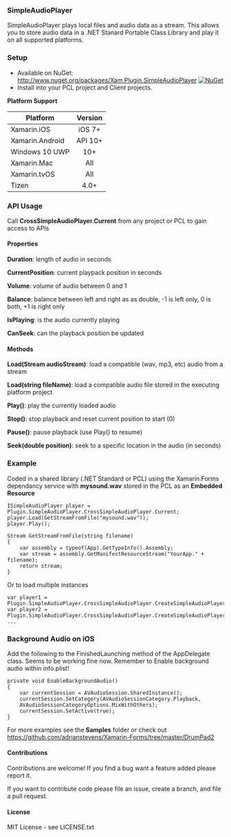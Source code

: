 ### SimpleAudioPlayer
SimpleAudioPlayer plays local files and audio data as a stream. This allows you to store audio data in a .NET Stanard Portable Class Library and play it on all supported platforms.

### Setup
* Available on NuGet: http://www.nuget.org/packages/Xam.Plugin.SimpleAudioPlayer [![NuGet](https://img.shields.io/nuget/v/Xam.Plugin.SimpleAudioPlayer.svg?label=NuGet)](https://www.nuget.org/packages/Xam.Plugin.SimpleAudioPlayer/)
* Install into your PCL project and Client projects.

**Platform Support**

|Platform|Version|
| ------------------- | :------------------: |
|Xamarin.iOS|iOS 7+|
|Xamarin.Android|API 10+|
|Windows 10 UWP|10+|
|Xamarin.Mac|All|
|Xamarin.tvOS|All|
|Tizen|4.0+|

### API Usage

Call **CrossSimpleAudioPlayer.Current** from any project or PCL to gain access to APIs

#### Properties

**Duration**: length of audio in seconds

**CurrentPosition**: current playpack position in seconds

**Volume**: volume of audio between 0 and 1

**Balance**: balance between left and right as as double, -1 is left only, 0 is both, +1 is right only

**IsPlaying**: is the audio currently playing

**CanSeek**: can the playback position be updated

#### Methods

**Load(Stream audioStream)**: load a compatible (wav, mp3, etc) audio from a stream

**Load(string fileName)**: load a compatible audio file stored in the executing platform project

**Play()**: play the currently loaded audio 

**Stop()**: stop playback and reset current position to start (0)

**Pause()**: pause playback (use Play() to resume)

**Seek(double position)**: seek to a specific location in the audio (in seconds)


### Example
Coded in a shared library (.NET Standard or PCL) using the Xamarin.Forms dependancy service
with **mysound.wav** stored in the PCL as an **Embedded Resource**
```
ISimpleAudioPlayer player = Plugin.SimpleAudioPlayer.CrossSimpleAudioPlayer.Current;
player.Load(GetStreamFromFile("mysound.wav"));
player.Play();
```

```
Stream GetStreamFromFile(string filename)
{
    var assembly = typeof(App).GetTypeInfo().Assembly;
    var stream = assembly.GetManifestResourceStream("YourApp." + filename);
    return stream;
}
```

Or to load multiple instances
```
var player1 = Plugin.SimpleAudioPlayer.CrossSimpleAudioPlayer.CreateSimpleAudioPlayer();
var player2 = Plugin.SimpleAudioPlayer.CrossSimpleAudioPlayer.CreateSimpleAudioPlayer();
...
```

### Background Audio on iOS 
Add the following to the FinishedLaunching method of the AppDelegate class. Seems to be working fine now. Remember to Enable background audio within info.plist!

    private void EnableBackgroundAudio()
    {
        var currentSession = AVAudioSession.SharedInstance();
        currentSession.SetCategory(AVAudioSessionCategory.Playback,
        AVAudioSessionCategoryOptions.MixWithOthers);
        currentSession.SetActive(true);
    }


For more examples see the **Samples** folder or check out
https://github.com/adrianstevens/Xamarin-Forms/tree/master/DrumPad2


#### Contributions
Contributions are welcome! If you find a bug want a feature added please report it.

If you want to contribute code please file an issue, create a branch, and file a pull request.

#### License 
MIT License - see LICENSE.txt

